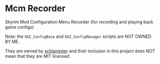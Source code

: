 # Mcm Recorder

Skyrim Mod Configuration Menu Recorder (for recording and playing back game configs)

Note: the `SKI_ConfigBase` and `SKI_ConfigManager` scripts are NOT OWNED BY ME.

They are owned by [schlangster](https://github.com/schlangster/skyui) and their inclusion in this project does NOT mean that they are MIT licensed.
